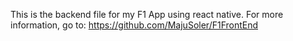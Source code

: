 This is the backend file for my F1 App using react native. 
For more information, go to: 
https://github.com/MajuSoler/F1FrontEnd
